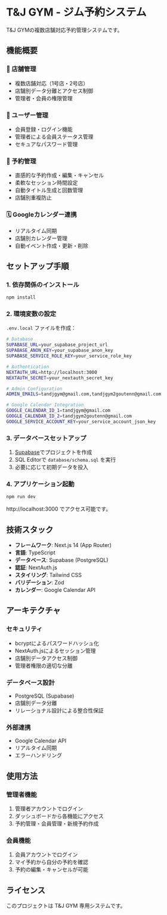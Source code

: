 # T&J GYM - ジム予約システム

T&J GYMの複数店舗対応予約管理システムです。

## 機能概要

### 🏪 店舗管理
- 複数店舗対応（1号店・2号店）
- 店舗別データ分離とアクセス制御
- 管理者・会員の権限管理

### 👥 ユーザー管理
- 会員登録・ログイン機能
- 管理者による会員ステータス管理
- セキュアなパスワード管理

### 📅 予約管理
- 直感的な予約作成・編集・キャンセル
- 柔軟なセッション時間設定
- 自動タイトル生成と回数管理
- 店舗別重複防止

### 🗓️ Googleカレンダー連携
- リアルタイム同期
- 店舗別カレンダー管理
- 自動イベント作成・更新・削除

## セットアップ手順

### 1. 依存関係のインストール

```bash
npm install
```

### 2. 環境変数の設定

`.env.local` ファイルを作成：

```bash
# Database
SUPABASE_URL=your_supabase_project_url
SUPABASE_ANON_KEY=your_supabase_anon_key
SUPABASE_SERVICE_ROLE_KEY=your_service_role_key

# Authentication
NEXTAUTH_URL=http://localhost:3000
NEXTAUTH_SECRET=your_nextauth_secret_key

# Admin Configuration
ADMIN_EMAILS=tandjgym@gmail.com,tandjgym2goutenn@gmail.com

# Google Calendar Integration
GOOGLE_CALENDAR_ID_1=tandjgym@gmail.com
GOOGLE_CALENDAR_ID_2=tandjgym2goutenn@gmail.com
GOOGLE_SERVICE_ACCOUNT_KEY=your_service_account_json_key
```

### 3. データベースセットアップ

1. [Supabase](https://supabase.com/)でプロジェクトを作成
2. SQL Editorで `database/schema.sql` を実行
3. 必要に応じて初期データを投入

### 4. アプリケーション起動

```bash
npm run dev
```

http://localhost:3000 でアクセス可能です。

## 技術スタック

- **フレームワーク**: Next.js 14 (App Router)
- **言語**: TypeScript
- **データベース**: Supabase (PostgreSQL)
- **認証**: NextAuth.js
- **スタイリング**: Tailwind CSS
- **バリデーション**: Zod
- **カレンダー**: Google Calendar API

## アーキテクチャ

### セキュリティ
- bcryptによるパスワードハッシュ化
- NextAuth.jsによるセッション管理
- 店舗別データアクセス制御
- 管理者権限の適切な分離

### データベース設計
- PostgreSQL (Supabase)
- 店舗別データ分離
- リレーショナル設計による整合性保証

### 外部連携
- Google Calendar API
- リアルタイム同期
- エラーハンドリング

## 使用方法

### 管理者機能
1. 管理者アカウントでログイン
2. ダッシュボードから各機能にアクセス
3. 予約管理・会員管理・新規予約作成

### 会員機能
1. 会員アカウントでログイン
2. マイ予約から自分の予約を確認
3. 予約の編集・キャンセルが可能

## ライセンス

このプロジェクトは T&J GYM 専用システムです。
